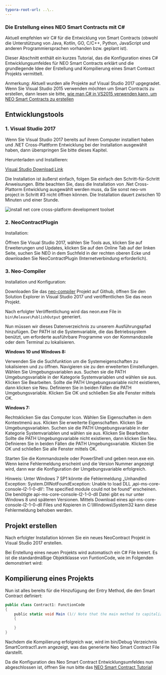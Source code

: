 ```yaml
---
typora-root-url: ..\..
---
```


### Die Erstellung eines NEO Smart Contracts mit C#

Aktuell empfehlen wir C# für die Entwicklung von Smart Contracts (obwohl die Unterstützung von Java, Kotlin, GO, C/C++, Python, JavaScript und anderen Programmiersprachen vorhanden bzw. geplant ist). 

Dieser Abschnitt enthält ein kurzes Tutorial, das die Konfiguration eines C# Entwicklungsumfeldes für NEO Smart Contracts erklärt und die grundlegende Idee der ​​Erstellung und Kompilierung eines Smart Contract Projekts vermittelt. 

Anmerkung: Aktuell wurden alle Projekte auf Visual Studio 2017 upgegradet. Wenn Sie Visual Studio 2015 verwenden möchten um Smart Contracts zu erstellen, dann lesen sie bitte, [wie man C# in VS2015 verwenden kann, um NEO Smart Contracts zu erstellen](https://github.com/neo-project/docs/blob/master/en-us/sc/getting-started-2015.md) 

## Entwicklungstools 

### 1. Visual Studio 2017

Wenn Sie Visual Studio 2017 bereits auf ihrem Computer installiert haben und .NET Cross-Plattform Entwicklung bei der Installation ausgewählt haben, dann überspringen Sie bitte dieses Kapitel. 

Herunterladen und Installieren:

[Visual Studio Download Link](https://www.visualstudio.com/de/vs/)

Die Installation ist äußerst einfach, folgen Sie einfach den Schritt-für-Schritt Anweisungen. Bitte beachten Sie, dass die Installation von .Net Cross-Plattorm Entwicklung ausgewählt werden muss, da Sie sonst neo-vm project in Schritt #3 nicht öffnen können. Die Installation dauert zwischen 10 Minuten und einer Stunde. 

![install net core cross-platform development toolset](docs/de-de/sc/assets/install_core_cross_platform_development_toolset.png)
 
### 2. NeoContractPlugin

Installation:

Öffnen Sie Visual Studio 2017, wählen Sie Tools aus, klicken Sie auf Erweiterungen und Updates, klicken Sie auf den Online Tab auf der linken Seite, suchen Sie NEO in dem Suchfeld in der rechten oberen Ecke und downloaden Sie NeoContractPlugin (Internetverbindung erforderlich).
 
### 3. Neo-Compiler 

Installation und Konfiguration:

Downloaden Sie das [neo-compiler](https://github.com/neo-project/neo-compiler) Projekt auf Github, öffnen Sie den Solution Explorer in Visual Studio 2017 und veröffentlichen Sie das neon Projekt. 
 
 
Nach erfolgter Veröffentlichung wird das neon.exe File in `bin\Release\PublishOutput` generiert.

Nun müssen wir dieses Datenverzeichnis zu unserem Ausführungspfad hinzufügen. Der PATH ist die Systemvariable, die das Betriebssystem benützt, um erforderte ausführbare Programme von der Kommandozeile oder dem Terminal zu lokalisieren. 

**Windows 10 und Windows 8:**

Verwenden Sie die Suchfunktion um die Systemeigenschaften zu lokalisieren und zu öffnen. Navigieren sie zu den erweiterten Einstellungen. Wählen Sie Umgebungsvariablen aus. Suchen sie die PATH Umgebungsvariable in der Kategorie Systemvariablen und wählen sie aus. Klicken Sie Bearbeiten. Sollte die PATH Umgebungsvariable nicht existieren, dann klicken sie Neu. Definieren Sie in beiden Fällen die PATH Umgebungsvariable. Klicken Sie OK und schließen Sie alle Fenster mittels OK.

**Windows 7:**

Rechtsklicken Sie das Computer Icon. Wählen Sie Eigenschaften in dem Kontextmenü aus. Klicken Sie erweiterte Eigenschaften. Klicken Sie Umgebungsvariablen. Suchen sie die PATH Umgebungsvariable in der Kategorie Systemvariablen und wählen sie aus. Klicken Sie Bearbeiten. Sollte die PATH Umgebungsvariable nicht existieren, dann klicken Sie Neu. Definieren Sie in beiden Fällen die PATH Umgebungsvariable. Klicken Sie OK und schließen Sie alle Fenster mittels OK. 
 

Starten Sie die Kommandozeile oder PowerShell und geben neon.exe ein. Wenn keine Fehlermeldung erscheint und die Version Nummer angezeigt wird, dann war die Konfiguration der Umgebungsvariable erfolgreich. 
 
Hinweis: Unter Windows 7 SP1 könnte die Fehlermeldung „Unhandled Exception: System.DllNotFoundException: Unable to load DLL ‚api-ms-core-console-l2-1-0-dll‘: The specified module could not be found“ erscheinen. Die benötigte api-ms-core-console-l2-1-0-dll Datei gibt es nur unter Windows 8 und späteren Versionen. Mittels Download eines api-ms-core-console-l2-1-0-dll Files und Kopieren in C:\Windows\System32 kann diese Fehlermeldung behoben werden. 

## Projekt erstellen

Nach erfolgter Installation können Sie ein neues NeoContract Projekt in Visual Studio 2017 erstellen.
  
Bei Erstellung eines neuen Projekts wird automatisch ein C# File kreiert. Es ist die standardmäßige Objektklasse von FuntionCode, wie im Folgenden demonstriert wird:
 
## Kompilierung eines Projekts

Nun ist alles bereits für die Hinzufügung der Entry Method, die den Smart Contract definiert:

```c#
public class Contract1: FunctionCode
{
    public static void Main ()// Note that the main method to capitalize
    {
        
    }
}
```
 
Nachdem die Kompilierung erfolgreich war, wird im bin/Debug Verzeichnis SmartContract1.avm angezeigt, was das generierte Neo Smart Contract File darstellt. 
 
Da die Konfiguration des Neo Smart Contract Entwicklungsumfeldes nun abgeschlossen ist, öffnen Sie nun bitte das [NEO Smart Contract Tutorial](https://github.com/neo-project/docs/blob/master/en-us/sc/tutorial.md) 
 


